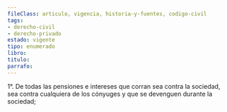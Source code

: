 ```yaml
---
fileClass: articulo, vigencia, historia-y-fuentes, codigo-civil
tags:
- derecho-civil
- derecho-privado
estado: vigente
tipo: enumerado
libro:
titulo:
parrafo:
---
```

1°. De todas las pensiones e intereses que corran sea contra la sociedad, sea contra cualquiera de los cónyuges y que se devenguen durante la sociedad;